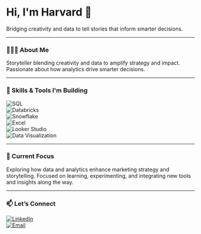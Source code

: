 # Hi, I'm Harvard 👋  

Bridging creativity and data to tell stories that inform smarter decisions.

---

### 👩🏽‍💻 About Me  
Storyteller blending creativity and data to amplify strategy and impact. Passionate about how analytics drive smarter decisions.

---

### 🚀 Skills & Tools I'm Building  
![SQL](https://img.shields.io/badge/SQL-336791?style=for-the-badge&logo=postgresql&logoColor=white)  
![Databricks](https://img.shields.io/badge/Databricks-FF3621?style=for-the-badge&logo=databricks&logoColor=white)  
![Snowflake](https://img.shields.io/badge/Snowflake-29B5E8?style=for-the-badge&logo=snowflake&logoColor=white)  
![Excel](https://img.shields.io/badge/Excel-217346?style=for-the-badge&logo=microsoft-excel&logoColor=white)  
![Looker Studio](https://img.shields.io/badge/Looker%20Studio-4285F4?style=for-the-badge&logo=google&logoColor=white)  
![Data Visualization](https://img.shields.io/badge/Data%20Visualization-FFB000?style=for-the-badge&logo=tableau&logoColor=white)  

---

### 🌱 Current Focus  
Exploring how data and analytics enhance marketing strategy and storytelling. Focused on learning, experimenting, and integrating new tools and insights along the way.  

---

### 📫 Let’s Connect  
[![LinkedIn](https://img.shields.io/badge/LinkedIn-0A66C2?style=for-the-badge&logo=linkedin&logoColor=white)](YOUR-LINKEDIN-URL)  
[![Email](https://img.shields.io/badge/Email-D14836?style=for-the-badge&logo=gmail&logoColor=white)](mailto:YOUR-EMAIL)  
